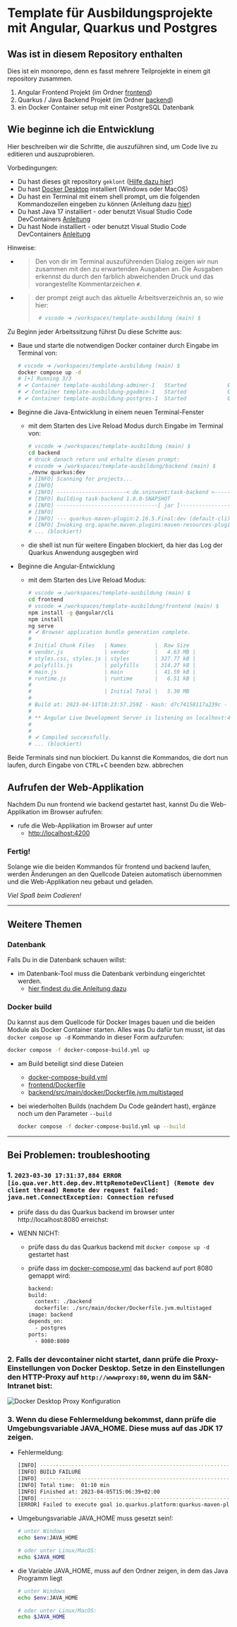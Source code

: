 # Template für Ausbildungsprojekte mit Angular, Quarkus und Postgres

## Was ist in diesem Repository enthalten

Dies ist ein monorepo, denn es fasst mehrere Teilprojekte in einem git repository zusammen.

1. Angular Frontend Projekt (im Ordner [frontend](./frontend/))
2. Quarkus / Java Backend Projekt (im Ordner [backend](./backend))
3. ein Docker Container setup mit einer PostgreSQL Datenbank

## Wie beginne ich die Entwicklung

Hier beschreiben wir die Schritte, die auszuführen sind, um Code live zu editieren und auszuprobieren.

Vorbedingungen:

- Du hast dieses git repository `geklont` ([Hilfe dazu hier](README-git.md))
- Du hast [Docker Desktop](docker.com) installiert (Windows oder MacOS)
- Du hast ein Terminal mit einem shell prompt, um die folgenden Kommandozeilen eingeben zu können (Anleitung dazu [hier](README-terminal.md))
- Du hast Java 17 installiert - oder benutzt Visual Studio Code DevContainers [Anleitung](README-devcontainers.md)
- Du hast Node installiert - oder benutzt Visual Studio Code DevContainers [Anleitung](README-devcontainers.md)

Hinweise:

- > Den von dir im Terminal auszuführenden Dialog zeigen wir nun zusammen mit den zu erwartenden Ausgaben an. Die Ausgaben erkennst du durch den farblich abweichenden Druck und das vorangestellte Kommentarzeichen `#`.
- > der prompt zeigt auch das aktuelle Arbeitsverzeichnis an, so wie hier:
  >
  > ```bash
  >  # vscode ➜ /workspaces/template-ausbildung (main) $
  > ```

Zu Beginn jeder Arbeitssitzung führst Du diese Schritte aus:

- Baue und starte die notwendigen Docker container durch Eingabe im Terminal von:

  ```bash
  # vscode ➜ /workspaces/template-ausbildung (main) $
  docker compose up -d
  # [+] Running 3/3
  # ✔ Container template-ausbildung-adminer-1   Started             0.4s
  # ✔ Container template-ausbildung-pgadmin-1   Started             0.6s
  # ✔ Container template-ausbildung-postgres-1  Started             0.6s

  ```

- Beginne die Java-Entwicklung in einem neuen Terminal-Fenster

  - mit dem Starten des Live Reload Modus durch Eingabe im Terminal von:

    ```bash
    # vscode ➜ /workspaces/template-ausbildung (main) $
    cd backend
    # drück danach return und erhalte diesen prompt:
    # vscode ➜ /workspaces/template-ausbildung/backend (main) $
    ./mvnw quarkus:dev
    # [INFO] Scanning for projects...
    # [INFO]
    # [INFO] ----------------------< de.sninvent:task-backend >----------------------
    # [INFO] Building task-backend 1.0.0-SNAPSHOT
    # [INFO] --------------------------------[ jar ]---------------------------------
    # [INFO]
    # [INFO] --- quarkus-maven-plugin:2.16.5.Final:dev (default-cli) @ task-backend ---
    # [INFO] Invoking org.apache.maven.plugins:maven-resources-plugin:2.6:resources @ task-backend
    # ... (blockiert)
    ```

  - die shell ist nun für weitere Eingaben blockiert, da hier das Log der Quarkus Anwendung ausgegben wird

- Beginne die Angular-Entwicklung

  - mit dem Starten des Live Reload Modus:

    ```bash
    # vscode ➜ /workspaces/template-ausbildung (main) $
    cd frontend
    # vscode ➜ /workspaces/template-ausbildung/frontend (main) $
    npm install -g @angular/cli
    npm install
    ng serve
    # ✔ Browser application bundle generation complete.
    #
    # Initial Chunk Files   | Names         |  Raw Size
    # vendor.js             | vendor        |   4.63 MB |
    # styles.css, styles.js | styles        | 327.77 kB |
    # polyfills.js          | polyfills     | 314.27 kB |
    # main.js               | main          |  41.59 kB |
    # runtime.js            | runtime       |   6.51 kB |
    #
    #                       | Initial Total |   5.30 MB
    #
    # Build at: 2023-04-11T10:23:57.259Z - Hash: d7c74158117a239c - Time: 4350ms
    #
    # ** Angular Live Development Server is listening on localhost:4200, open your browser on http://localhost:4200/ **
    #
    #
    # ✔ Compiled successfully.
    # ... (blockiert)
    ```

Beide Terminals sind nun blockiert. Du kannst die Kommandos, die dort nun laufen, durch Eingabe von <kbd>CTRL</kbd>+<kbd>C</kbd> beenden bzw. abbrechen

## Aufrufen der Web-Applikation

Nachdem Du nun frontend wie backend gestartet hast, kannst Du die Web-Applikation im Browser aufrufen:

- rufe die Web-Applikation im Browser auf unter
  - <http://localhost:4200>

### Fertig!

Solange wie die beiden Kommandos für frontend und backend laufen, werden Änderungen an den Quellcode Dateien automatisch übernommen und die Web-Applikation neu gebaut und geladen.

_Viel Spaß beim Codieren!_

---

## Weitere Themen

### Datenbank

Falls Du in die Datenbank schauen willst:

- im Datenbank-Tool muss die Datenbank verbindung eingerichtet werden.
  - [hier findest du die Anleitung dazu](backend/README-Datenbank.md)

### Docker build

Du kannst aus dem Quellcode für Docker Images bauen und die beiden Module als Docker Container starten. Alles was Du dafür tun musst, ist das `docker compose up -d` Kommando in dieser Form aufzurufen:

```bash
docker compose -f docker-compose-build.yml up
```

- am Build beteiligt sind diese Dateien

  - [docker-compose-build.yml](./docker-compose-build.yml)
  - [frontend/Dockerfile](./frontend/Dockerfile)
  - [backend/src/main/docker/Dockerfile.jvm.multistaged](./backend/src/main/docker/Dockerfile.jvm.multistaged)

- bei wiederholten Builds (nachdem Du Code geändert hast), ergänze noch um den Parameter `--build`

  ```bash
  docker compose -f docker-compose-build.yml up --build
  ```

---

## Bei Problemen: troubleshooting

### 1. `2023-03-30 17:31:37,884 ERROR [io.qua.ver.htt.dep.dev.HttpRemoteDevClient] (Remote dev client thread) Remote dev request failed: java.net.ConnectException: Connection refused`

- prüfe dass du das Quarkus backend im browser unter http://localhost:8080 erreichst:
- WENN NICHT:

  - prüfe dass du das Quarkus backend mit `docker compose up -d` gestartet hast
  - prüfe dass im [docker-compose.yml](docker-compose.yml) das backend auf port 8080 gemappt wird:

    ```bash
    backend:
    build:
      context: ./backend
      dockerfile: ./src/main/docker/Dockerfile.jvm.multistaged
    image: backend
    depends_on:
      - postgres
    ports:
      - 8080:8080
    ```

### 2. Falls der devcontainer nicht startet, dann prüfe die Proxy-Einstellungen von Docker Desktop. Setze in den Einstellungen den HTTP-Proxy auf `http://wwwproxy:80`, wenn du im S&N-Intranet bist:

![Docker Desktop Proxy Konfiguration](.img/docker-proxy-settings.png)

### 3. Wenn du diese Fehlermeldung bekommst, dann prüfe die Umgebungsvariable JAVA_HOME. Diese muss auf das JDK 17 zeigen.

- Fehlermeldung:

  ```bash
  [INFO] ------------------------------------------------------------------------
  [INFO] BUILD FAILURE
  [INFO] ------------------------------------------------------------------------
  [INFO] Total time:  01:10 min
  [INFO] Finished at: 2023-04-05T15:06:39+02:00
  [INFO] ------------------------------------------------------------------------
  [ERROR] Failed to execute goal io.quarkus.platform:quarkus-maven-plugin:2.16.5.Final:dev (default-cli) on project task-backend: Fatal error compiling: error: release version 17 not supported -> [Help 1]
  ```

- Umgebungsvariable JAVA_HOME muss gesetzt sein!:

  ```bash
  # unter Windows
  echo $env:JAVA_HOME

  # oder unter Linux/MacOS:
  echo $JAVA_HOME
  ```

- die Variable JAVA_HOME, muss auf den Ordner zeigen, in dem das Java Programm liegt

  ```bash
  # unter Windows
  echo $env:JAVA_HOME

  # oder unter Linux/MacOS:
  echo $JAVA_HOME
  ```
